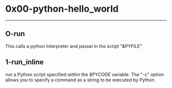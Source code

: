 <h1>0x00-python-hello_world</h1> 
<hr/>
<h2>O-run</h2>
<p>This calls a python Interpreter and passei in the script "&PYFILE"</p>
<h2>1-run_inline</h2>
<p>run a Python script specified within the <em>$PYCODE</em> variable. The "-c" option allows you to specify a command as a string to be executed by Python.</p>
